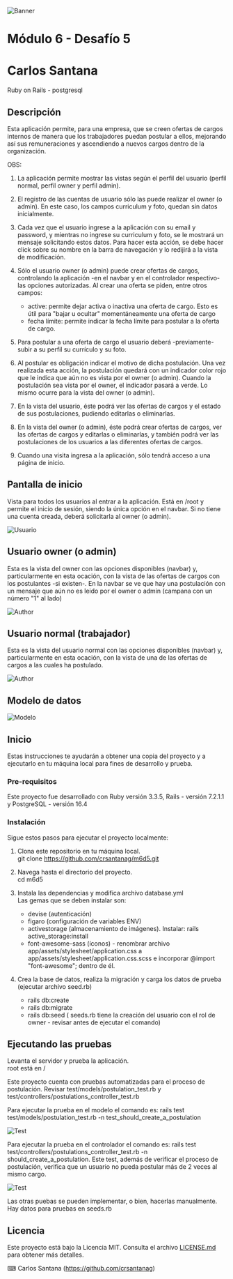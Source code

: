 ![Banner](banner.jpg)

# Módulo 6 - Desafío 5

# Carlos Santana

Ruby on Rails - postgresql

## Descripción

Esta aplicación permite, para una empresa, que se creen ofertas de cargos internos de manera que los trabajadores puedan postular a ellos, mejorando así sus remuneraciones y ascendiendo a nuevos cargos dentro de la organización.

OBS:

1.  La aplicación permite mostrar las vistas según el perfil del usuario (perfil normal, perfil owner y perfil admin).
2.  El registro de las cuentas de usuario sólo las puede realizar el owner (o admin). En este caso, los campos curriculum y foto, quedan sin datos inicialmente.
3.  Cada vez que el usuario ingrese a la aplicación con su email y password, y mientras no ingrese su curriculum y foto, se le mostrará un mensaje solicitando estos datos. Para hacer esta acción, se debe hacer click sobre su nombre en la barra de navegación y lo redijirá a la vista de modificación.
4.  Sólo el usuario owner (o admin) puede crear ofertas de cargos, controlando la aplicación -en el navbar y en el controlador respectivo- las opciones autorizadas. Al crear una oferta se piden, entre otros campos:

    - active: permite dejar activa o inactiva una oferta de cargo. Esto es útil para "bajar u ocultar" momentáneamente una oferta de cargo
    - fecha límite: permite indicar la fecha límite para postular a la oferta de cargo.

5.  Para postular a una oferta de cargo el usuario deberá -previamente- subir a su perfil su currículo y su foto.
6.  Al postular es obligación indicar el motivo de dicha postulación. Una vez realizada esta acción, la postulación quedará con un indicador color rojo que le indica que aún no es vista por el owner (o admin). Cuando la postulación sea vista por el owner, el indicador pasará a verde. Lo mismo ocurre para la vista del owner (o admin).
7.  En la vista del usuario, éste podrá ver las ofertas de cargos y el estado de sus postulaciones, pudiendo editarlas o eliminarlas.
8.  En la vista del owner (o admin), éste podrá crear ofertas de cargos, ver las ofertas de cargos y editarlas o eliminarlas, y también podrá ver las postulaciones de los usuarios a las diferentes ofertas de cargos.
9.  Cuando una visita ingresa a la aplicación, sólo tendrá acceso a una página de inicio.

## Pantalla de inicio

Vista para todos los usuarios al entrar a la aplicación. Está en /root y permite el inicio de sesión, siendo la única opción en el navbar. Si no tiene una cuenta creada, deberá solicitarla al owner (o admin).

![Usuario](screen1.jpg)

## Usuario owner (o admin)

Esta es la vista del owner con las opciones disponibles (navbar) y, particularmente en esta ocación, con la vista de las ofertas de cargos con los postulantes -si existen-. En la navbar se ve que hay una postulación con un mensaje que aún no es leido por el owner o admin (campana con un número "1" al lado)

![Author](screen2.jpg)

## Usuario normal (trabajador)

Esta es la vista del usuario normal con las opciones disponibles (navbar) y, particularmente en esta ocación, con la vista de una de las ofertas de cargos a las cuales ha postulado.

![Author](screen3.jpg)

## Modelo de datos

![Modelo](model.jpg)

## Inicio

Estas instrucciones te ayudarán a obtener una copia del proyecto y a ejecutarlo en tu máquina local para fines de desarrollo y prueba.

### Pre-requisitos

Este proyecto fue desarrollado con Ruby versión 3.3.5, Rails - versión 7.2.1.1 y PostgreSQL - versión 16.4

### Instalación

Sigue estos pasos para ejecutar el proyecto localmente:

1. Clona este repositorio en tu máquina local.  
   git clone https://github.com/crsantanag/m6d5.git

2. Navega hasta el directorio del proyecto.  
   cd m6d5

3. Instala las dependencias y modifica archivo database.yml  
   Las gemas que se deben instalar son:

   - devise (autenticación)
   - figaro (configuración de variables ENV)
   - activestorage (almacenamiento de imágenes). Instalar: rails active_storage:install
   - font-awesome-sass (íconos) - renombrar archivo app/assets/stylesheet/application.css a app/assets/stylesheet/application.css.scss e incorporar @import "font-awesome"; dentro de él.

4. Crea la base de datos, realiza la migración y carga los datos de prueba (ejecutar archivo seed.rb)
   - rails db:create
   - rails db:migrate
   - rails db:seed ( seeds.rb tiene la creación del usuario con el rol de owner - revisar antes de ejecutar el comando)

## Ejecutando las pruebas

Levanta el servidor y prueba la aplicación.  
root está en /

Este proyecto cuenta con pruebas automatizadas para el proceso de postulación. Revisar test/models/postulation_test.rb y test/controllers/postulations_controller_test.rb

Para ejecutar la prueba en el modelo el comando es: rails test test/models/postulation_test.rb -n test_should_create_a_postulation

![Test](test1.jpg)

Para ejecutar la prueba en el controlador el comando es: rails test test/controllers/postulations_controller_test.rb -n should_create_a_postulation. Este test, además de verificar el proceso de postulación, verifica que un usuario no pueda postular más de 2 veces al mismo cargo.

![Test](test2.jpg)

Las otras puebas se pueden implementar, o bien, hacerlas manualmente. Hay datos para pruebas en seeds.rb

## Licencia

Este proyecto está bajo la Licencia MIT. Consulta el archivo [LICENSE.md](LICENSE.md) para obtener más detalles.

⌨ ️Carlos Santana (https://github.com/crsantanag)
